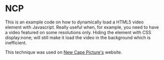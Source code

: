 # NCP

This is an example code on how to dynamically load a HTML5 video element with Javascript. Really useful when, for example, you need to have a video featured on some resolutions only. Hiding the element with CSS display:none; will still make it load the video in the background which is inefficient.
  
This technique was used on <a href="https://newcapepictures.com/">New Cape Picture's</a> website.
